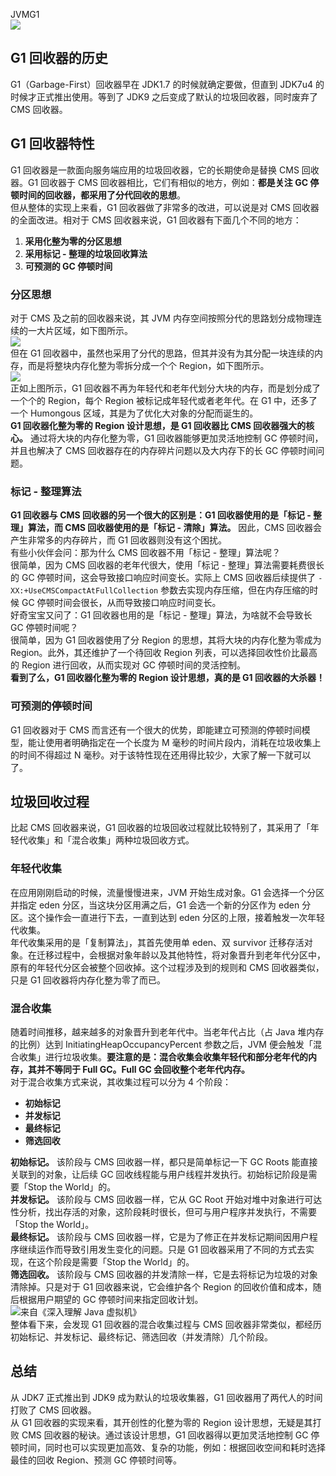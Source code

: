 JVMG1<br />![](https://cdn.nlark.com/yuque/0/2022/jpeg/396745/1661734278312-05e2a93c-a704-4328-bdea-b61d26fbf2a8.jpeg)
<a name="Wp8Ea"></a>
## G1 回收器的历史
G1（Garbage-First）回收器早在 JDK1.7 的时候就确定要做，但直到 JDK7u4 的时候才正式推出使用。等到了 JDK9 之后变成了默认的垃圾回收器，同时废弃了 CMS 回收器。
<a name="NLmly"></a>
## G1 回收器特性
G1 回收器是一款面向服务端应用的垃圾回收器，它的长期使命是替换 CMS 回收器。G1 回收器于 CMS 回收器相比，它们有相似的地方，例如：**都是关注 GC 停顿时间的回收器，都采用了分代回收的思想**。<br />但从整体的实现上来看，G1 回收器做了非常多的改进，可以说是对 CMS 回收器的全面改进。相对于 CMS 回收器来说，G1 回收器有下面几个不同的地方：

1. **采用化整为零的分区思想**
2. **采用标记 - 整理的垃圾回收算法**
3. **可预测的 GC 停顿时间**
<a name="RrI8x"></a>
### 分区思想
对于 CMS 及之前的回收器来说，其 JVM 内存空间按照分代的思路划分成物理连续的一大片区域，如下图所示。<br />![](https://cdn.nlark.com/yuque/0/2022/jpeg/396745/1661734051113-bef8e4b9-accb-4634-aa83-b9c20413cb71.jpeg#clientId=u92f752f5-8fc2-4&from=paste&id=u6c29d37d&originHeight=159&originWidth=700&originalType=url&ratio=1&rotation=0&showTitle=false&status=done&style=shadow&taskId=u1709bd03-26d1-4097-8037-2e4e3554596&title=)<br />但在 G1 回收器中，虽然也采用了分代的思路，但其并没有为其分配一块连续的内存，而是将整块内存化整为零拆分成一个个 Region，如下图所示。<br />![](https://cdn.nlark.com/yuque/0/2022/jpeg/396745/1661734051109-d853d452-ab1d-4e0f-9baa-f8620b9f4585.jpeg#clientId=u92f752f5-8fc2-4&from=paste&id=u830143a2&originHeight=272&originWidth=700&originalType=url&ratio=1&rotation=0&showTitle=false&status=done&style=shadow&taskId=u721c8688-b783-4d09-a11b-648a1517a0a&title=)<br />正如上图所示，G1 回收器不再为年轻代和老年代划分大块的内存，而是划分成了一个个的 Region，每个 Region 被标记成年轻代或者老年代。在 G1 中，还多了一个 Humongous 区域，其是为了优化大对象的分配而诞生的。<br />**G1 回收器化整为零的 Region 设计思想，是 G1 回收器比 CMS 回收器强大的核心。** 通过将大块的内存化整为零，G1 回收器能够更加灵活地控制 GC 停顿时间，并且也解决了 CMS 回收器存在的内存碎片问题以及大内存下的长 GC 停顿时间问题。
<a name="v0VzB"></a>
### 标记 - 整理算法
**G1 回收器与 CMS 回收器的另一个很大的区别是：G1 回收器使用的是「标记 - 整理」算法，而 CMS 回收器使用的是「标记 - 清除」算法。** 因此，CMS 回收器会产生非常多的内存碎片，而 G1 回收器则没有这个困扰。<br />有些小伙伴会问：那为什么 CMS 回收器不用「标记 - 整理」算法呢？<br />很简单，因为 CMS 回收器的老年代很大，使用「标记 - 整理」算法需要耗费很长的 GC 停顿时间，这会导致接口响应时间变长。实际上 CMS 回收器后续提供了 `-XX:+UseCMSCompactAtFullCollection` 参数去实现内存压缩，但在内存压缩的时候 GC 停顿时间会很长，从而导致接口响应时间变长。<br />好奇宝宝又问了：G1 回收器也用的是「标记 - 整理」算法，为啥就不会导致长 GC 停顿时间呢？<br />很简单，因为 G1 回收器使用了分 Region 的思想，其将大块的内存化整为零成为 Region。此外，其还维护了一个待回收 Region 列表，可以选择回收性价比最高的 Region 进行回收，从而实现对 GC 停顿时间的灵活控制。<br />**看到了么，G1 回收器化整为零的 Region 设计思想，真的是 G1 回收器的大杀器！**
<a name="bel0G"></a>
### 可预测的停顿时间
G1 回收器对于 CMS 而言还有一个很大的优势，即能建立可预测的停顿时间模型，能让使用者明确指定在一个长度为 M 毫秒的时间片段内，消耗在垃圾收集上的时间不得超过 N 毫秒。对于该特性现在还用得比较少，大家了解一下就可以了。
<a name="Et1T5"></a>
## 垃圾回收过程
比起 CMS 回收器来说，G1 回收器的垃圾回收过程就比较特别了，其采用了「年轻代收集」和「混合收集」两种垃圾回收方式。
<a name="p0RXh"></a>
### 年轻代收集
在应用刚刚启动的时候，流量慢慢进来，JVM 开始生成对象。G1 会选择一个分区并指定 eden 分区，当这块分区用满之后，G1 会选一个新的分区作为 eden 分区。这个操作会一直进行下去，一直到达到 eden 分区的上限，接着触发一次年轻代收集。<br />年代收集采用的是「复制算法」，其首先使用单 eden、双 survivor 迁移存活对象。在迁移过程中，会根据对象年龄以及其他特性，将对象晋升到老年代分区中，原有的年轻代分区会被整个回收掉。这个过程涉及到的规则和 CMS 回收器类似，只是 G1 回收器将内存化整为零了而已。
<a name="LLqmA"></a>
### 混合收集
随着时间推移，越来越多的对象晋升到老年代中。当老年代占比（占 Java 堆内存的比例）达到 InitiatingHeapOccupancyPercent 参数之后，JVM 便会触发「混合收集」进行垃圾收集。**要注意的是：混合收集会收集年轻代和部分老年代的内存，其并不等同于 Full GC。Full GC 会回收整个老年代内存。**<br />对于混合收集方式来说，其收集过程可以分为 4 个阶段：

- **初始标记**
- **并发标记**
- **最终标记**
- **筛选回收**

**初始标记。** 该阶段与 CMS 回收器一样，都只是简单标记一下 GC Roots 能直接关联到的对象，让后续 GC 回收线程能与用户线程并发执行。初始标记阶段是需要「Stop the World」的。<br />**并发标记。** 该阶段与 CMS 回收器一样，它从 GC Root 开始对堆中对象进行可达性分析，找出存活的对象，这阶段耗时很长，但可与用户程序并发执行，不需要「Stop the World」。<br />**最终标记。** 该阶段与 CMS 回收器一样，它是为了修正在并发标记期间因用户程序继续运作而导致引用发生变化的问题。只是 G1 回收器采用了不同的方式去实现，在这个阶段是需要「Stop the World」的。<br />**筛选回收。** 该阶段与 CMS 回收器的并发清除一样，它是去将标记为垃圾的对象清除掉。只是对于 G1 回收器来说，它会维护各个 Region 的回收价值和成本，随后根据用户期望的 GC 停顿时间来指定回收计划。<br />![来自《深入理解 Java 虚拟机》](https://cdn.nlark.com/yuque/0/2022/jpeg/396745/1661734051209-27eded98-7331-4388-a1b2-de4ba458acf9.jpeg#clientId=u92f752f5-8fc2-4&from=paste&id=z46Mz&originHeight=207&originWidth=1080&originalType=url&ratio=1&rotation=0&showTitle=true&status=done&style=shadow&taskId=udb00a304-998d-40f5-92ba-ef6dbb8f97a&title=%E6%9D%A5%E8%87%AA%E3%80%8A%E6%B7%B1%E5%85%A5%E7%90%86%E8%A7%A3%20Java%20%E8%99%9A%E6%8B%9F%E6%9C%BA%E3%80%8B "来自《深入理解 Java 虚拟机》")<br />整体看下来，会发现 G1 回收器的混合收集过程与 CMS 回收器非常类似，都经历初始标记、并发标记、最终标记、筛选回收（并发清除）几个阶段。
<a name="eGg9O"></a>
## 总结
从 JDK7 正式推出到 JDK9 成为默认的垃圾收集器，G1 回收器用了两代人的时间打败了 CMS 回收器。<br />从 G1 回收器的实现来看，其开创性的化整为零的 Region 设计思想，无疑是其打败 CMS 回收器的秘诀。通过该设计思想，G1 回收器得以更加灵活地控制 GC 停顿时间，同时也可以实现更加高效、复杂的功能，例如：根据回收空间和耗时选择最佳的回收 Region、预测 GC 停顿时间等。
